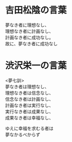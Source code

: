 # 吉田松陰の言葉
夢なき者に理想なし、  
理想なき者に計画なし、  
計画なき者に成功なし。  
故に、夢なき者に成功なし  

# 渋沢栄一の言葉
<夢七訓>  
夢なき者は理想なし、  
理想なき者は信念なし、  
信念なき者は計画なし、  
計画なき者は実行なし、  
実行なき者は成果なし、  
成果なき者は幸福なし、  

ゆえに幸福を求むる者は  
夢なかるべからず


